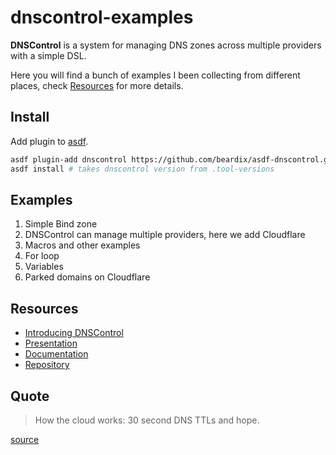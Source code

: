 # dnscontrol-examples

**DNSControl** is a system for managing DNS zones across multiple providers with a simple DSL.

Here you will find a bunch of examples I been collecting from different places, check [Resources](#resources) for more details.

## Install

Add plugin to [asdf](https://github.com/asdf-vm/asdf).

```bash
asdf plugin-add dnscontrol https://github.com/beardix/asdf-dnscontrol.git
asdf install # takes dnscontrol version from .tool-versions
```

## Examples

1. Simple Bind zone
2. DNSControl can manage multiple providers, here we add Cloudflare
3. Macros and other examples
4. For loop
5. Variables
6. Parked domains on Cloudflare

## Resources

* [Introducing DNSControl](https://blog.serverfault.com/2017/04/11/introducing-dnscontrol-dns-as-code-has-arrived/)
* [Presentation](https://www.usenix.org/conference/srecon17americas/program/presentation/peterson)
* [Documentation](https://stackexchange.github.io/dnscontrol/)
* [Repository](https://github.com/StackExchange/dnscontrol)

## Quote

> How the cloud works: 30 second DNS TTLs and hope.

[source](https://twitter.com/markimbriaco/status/308665700946436097)
